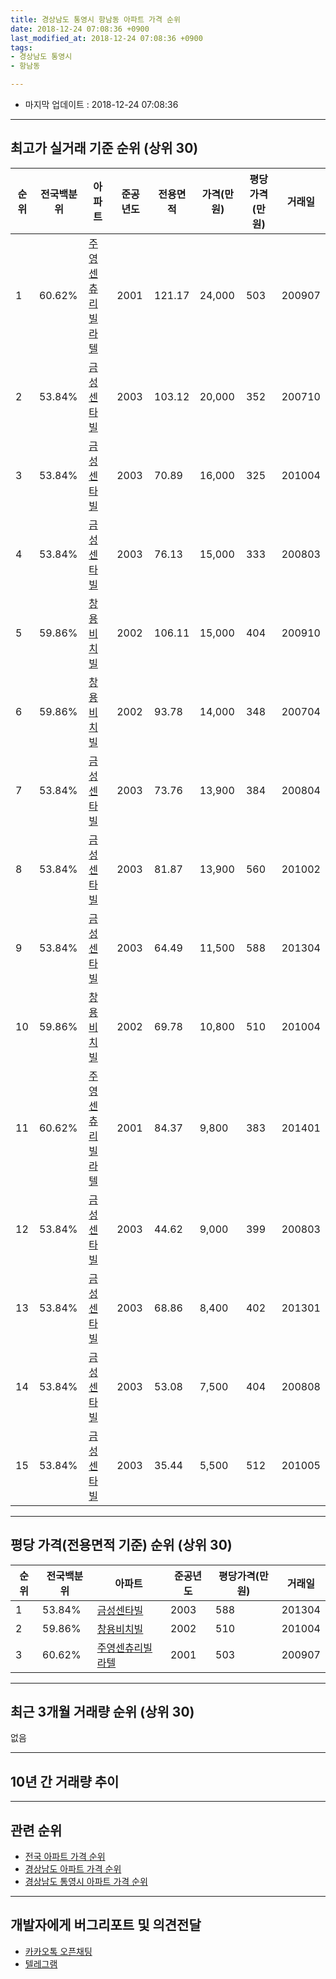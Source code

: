 ```yaml
---
title: 경상남도 통영시 항남동 아파트 가격 순위
date: 2018-12-24 07:08:36 +0900
last_modified_at: 2018-12-24 07:08:36 +0900
tags:
- 경상남도 통영시
- 항남동

---
```


* 마지막 업데이트 : 2018-12-24 07:08:36

---

## 최고가 실거래 기준 순위 (상위 30)


|순위|전국백분위|아파트|준공년도|전용면적|가격(만원)|평당가격(만원)|거래일|
|---|---|---|---|---|---|---|---|
|1|60.62%|[주영센츄리빌라텔](https://search.naver.com/search.naver?query=%EA%B2%BD%EC%83%81%EB%82%A8%EB%8F%84+%ED%86%B5%EC%98%81%EC%8B%9C+%ED%95%AD%EB%82%A8%EB%8F%99+%EC%A3%BC%EC%98%81%EC%84%BC%EC%B8%84%EB%A6%AC%EB%B9%8C%EB%9D%BC%ED%85%94)|2001|121.17|24,000|503|200907|
|2|53.84%|[금성센타빌](https://search.naver.com/search.naver?query=%EA%B2%BD%EC%83%81%EB%82%A8%EB%8F%84+%ED%86%B5%EC%98%81%EC%8B%9C+%ED%95%AD%EB%82%A8%EB%8F%99+%EA%B8%88%EC%84%B1%EC%84%BC%ED%83%80%EB%B9%8C)|2003|103.12|20,000|352|200710|
|3|53.84%|[금성센타빌](https://search.naver.com/search.naver?query=%EA%B2%BD%EC%83%81%EB%82%A8%EB%8F%84+%ED%86%B5%EC%98%81%EC%8B%9C+%ED%95%AD%EB%82%A8%EB%8F%99+%EA%B8%88%EC%84%B1%EC%84%BC%ED%83%80%EB%B9%8C)|2003|70.89|16,000|325|201004|
|4|53.84%|[금성센타빌](https://search.naver.com/search.naver?query=%EA%B2%BD%EC%83%81%EB%82%A8%EB%8F%84+%ED%86%B5%EC%98%81%EC%8B%9C+%ED%95%AD%EB%82%A8%EB%8F%99+%EA%B8%88%EC%84%B1%EC%84%BC%ED%83%80%EB%B9%8C)|2003|76.13|15,000|333|200803|
|5|59.86%|[창용비치빌](https://search.naver.com/search.naver?query=%EA%B2%BD%EC%83%81%EB%82%A8%EB%8F%84+%ED%86%B5%EC%98%81%EC%8B%9C+%ED%95%AD%EB%82%A8%EB%8F%99+%EC%B0%BD%EC%9A%A9%EB%B9%84%EC%B9%98%EB%B9%8C)|2002|106.11|15,000|404|200910|
|6|59.86%|[창용비치빌](https://search.naver.com/search.naver?query=%EA%B2%BD%EC%83%81%EB%82%A8%EB%8F%84+%ED%86%B5%EC%98%81%EC%8B%9C+%ED%95%AD%EB%82%A8%EB%8F%99+%EC%B0%BD%EC%9A%A9%EB%B9%84%EC%B9%98%EB%B9%8C)|2002|93.78|14,000|348|200704|
|7|53.84%|[금성센타빌](https://search.naver.com/search.naver?query=%EA%B2%BD%EC%83%81%EB%82%A8%EB%8F%84+%ED%86%B5%EC%98%81%EC%8B%9C+%ED%95%AD%EB%82%A8%EB%8F%99+%EA%B8%88%EC%84%B1%EC%84%BC%ED%83%80%EB%B9%8C)|2003|73.76|13,900|384|200804|
|8|53.84%|[금성센타빌](https://search.naver.com/search.naver?query=%EA%B2%BD%EC%83%81%EB%82%A8%EB%8F%84+%ED%86%B5%EC%98%81%EC%8B%9C+%ED%95%AD%EB%82%A8%EB%8F%99+%EA%B8%88%EC%84%B1%EC%84%BC%ED%83%80%EB%B9%8C)|2003|81.87|13,900|560|201002|
|9|53.84%|[금성센타빌](https://search.naver.com/search.naver?query=%EA%B2%BD%EC%83%81%EB%82%A8%EB%8F%84+%ED%86%B5%EC%98%81%EC%8B%9C+%ED%95%AD%EB%82%A8%EB%8F%99+%EA%B8%88%EC%84%B1%EC%84%BC%ED%83%80%EB%B9%8C)|2003|64.49|11,500|588|201304|
|10|59.86%|[창용비치빌](https://search.naver.com/search.naver?query=%EA%B2%BD%EC%83%81%EB%82%A8%EB%8F%84+%ED%86%B5%EC%98%81%EC%8B%9C+%ED%95%AD%EB%82%A8%EB%8F%99+%EC%B0%BD%EC%9A%A9%EB%B9%84%EC%B9%98%EB%B9%8C)|2002|69.78|10,800|510|201004|
|11|60.62%|[주영센츄리빌라텔](https://search.naver.com/search.naver?query=%EA%B2%BD%EC%83%81%EB%82%A8%EB%8F%84+%ED%86%B5%EC%98%81%EC%8B%9C+%ED%95%AD%EB%82%A8%EB%8F%99+%EC%A3%BC%EC%98%81%EC%84%BC%EC%B8%84%EB%A6%AC%EB%B9%8C%EB%9D%BC%ED%85%94)|2001|84.37|9,800|383|201401|
|12|53.84%|[금성센타빌](https://search.naver.com/search.naver?query=%EA%B2%BD%EC%83%81%EB%82%A8%EB%8F%84+%ED%86%B5%EC%98%81%EC%8B%9C+%ED%95%AD%EB%82%A8%EB%8F%99+%EA%B8%88%EC%84%B1%EC%84%BC%ED%83%80%EB%B9%8C)|2003|44.62|9,000|399|200803|
|13|53.84%|[금성센타빌](https://search.naver.com/search.naver?query=%EA%B2%BD%EC%83%81%EB%82%A8%EB%8F%84+%ED%86%B5%EC%98%81%EC%8B%9C+%ED%95%AD%EB%82%A8%EB%8F%99+%EA%B8%88%EC%84%B1%EC%84%BC%ED%83%80%EB%B9%8C)|2003|68.86|8,400|402|201301|
|14|53.84%|[금성센타빌](https://search.naver.com/search.naver?query=%EA%B2%BD%EC%83%81%EB%82%A8%EB%8F%84+%ED%86%B5%EC%98%81%EC%8B%9C+%ED%95%AD%EB%82%A8%EB%8F%99+%EA%B8%88%EC%84%B1%EC%84%BC%ED%83%80%EB%B9%8C)|2003|53.08|7,500|404|200808|
|15|53.84%|[금성센타빌](https://search.naver.com/search.naver?query=%EA%B2%BD%EC%83%81%EB%82%A8%EB%8F%84+%ED%86%B5%EC%98%81%EC%8B%9C+%ED%95%AD%EB%82%A8%EB%8F%99+%EA%B8%88%EC%84%B1%EC%84%BC%ED%83%80%EB%B9%8C)|2003|35.44|5,500|512|201005|


---

## 평당 가격(전용면적 기준) 순위 (상위 30)


|순위|전국백분위|아파트|준공년도|평당가격(만원)|거래일|
|---|---|---|---|---|---|
|1|53.84%|[금성센타빌](https://search.naver.com/search.naver?query=%EA%B2%BD%EC%83%81%EB%82%A8%EB%8F%84+%ED%86%B5%EC%98%81%EC%8B%9C+%ED%95%AD%EB%82%A8%EB%8F%99+%EA%B8%88%EC%84%B1%EC%84%BC%ED%83%80%EB%B9%8C)|2003|588|201304|
|2|59.86%|[창용비치빌](https://search.naver.com/search.naver?query=%EA%B2%BD%EC%83%81%EB%82%A8%EB%8F%84+%ED%86%B5%EC%98%81%EC%8B%9C+%ED%95%AD%EB%82%A8%EB%8F%99+%EC%B0%BD%EC%9A%A9%EB%B9%84%EC%B9%98%EB%B9%8C)|2002|510|201004|
|3|60.62%|[주영센츄리빌라텔](https://search.naver.com/search.naver?query=%EA%B2%BD%EC%83%81%EB%82%A8%EB%8F%84+%ED%86%B5%EC%98%81%EC%8B%9C+%ED%95%AD%EB%82%A8%EB%8F%99+%EC%A3%BC%EC%98%81%EC%84%BC%EC%B8%84%EB%A6%AC%EB%B9%8C%EB%9D%BC%ED%85%94)|2001|503|200907|


---

## 최근 3개월 거래량 순위 (상위 30)

없음

---

## 10년 간 거래량 추이


<div style="width:100%;">
    <canvas id="deal_progress" height="250"></canvas>
</div>

<script>
new Chart(document.getElementById("deal_progress"), {
    type: 'line',
    data: {
        labels: ['200812','200901','200902','200903','200904','200905','200906','200907','200908','200909','200910','200911','200912','201001','201002','201003','201004','201005','201006','201007','201008','201009','201010','201011','201012','201101','201102','201103','201104','201105','201106','201107','201108','201109','201110','201111','201112','201201','201202','201203','201204','201205','201206','201207','201208','201209','201210','201211','201212','201301','201302','201303','201304','201305','201306','201307','201308','201309','201310','201311','201312','201401','201402','201403','201404','201405','201406','201407','201408','201409','201410','201411','201412','201501','201502','201503','201504','201505','201506','201507','201508','201509','201510','201511','201512','201601','201602','201603','201604','201605','201606','201607','201608','201609','201610','201611','201612','201701','201702','201703','201704','201705','201706','201707','201708','201709','201710','201711','201712','201801','201802','201803','201804','201805','201806','201807','201808','201809','201810','201811','201812'],
        datasets: [{
            label: '실거래 수',
            pointRadius: 1,
            data: [0, 0, 2, 0, 0, 0, 0, 1, 0, 0, 1, 0, 0, 0, 1, 1, 2, 2, 0, 0, 1, 0, 0, 0, 0, 0, 2, 0, 2, 1, 1, 1, 0, 0, 0, 0, 0, 0, 0, 1, 0, 0, 0, 1, 0, 0, 0, 0, 0, 1, 1, 1, 1, 2, 1, 0, 0, 0, 0, 0, 0, 1, 0, 0, 2, 0, 0, 0, 3, 0, 1, 0, 0, 0, 0, 0, 0, 0, 0, 1, 0, 0, 0, 1, 0, 0, 0, 0, 0, 1, 0, 0, 0, 0, 0, 0, 1, 0, 1, 0, 0, 0, 0, 0, 0, 1, 0, 0, 0, 0, 0, 1, 0, 0, 0, 0, 0, 0, 0, 0, 0],
            borderColor: "rgba(255, 201, 14, 1)",
            backgroundColor: "rgba(255, 201, 14, 0.5)",
            fill: true,
        }]
    },
    options: {
        responsive: true,
        title: {
            display: true,
            text: '10년간 거래량 추이'
        },
        tooltips: {
            mode: 'index',
            intersect: false,
        },
        hover: {
            mode: 'nearest',
            intersect: true
        },
        scales: {
            xAxes: [{
                display: true,
                scaleLabel: {
                    display: true,
                    labelString: '년/월'
                }
            }],
            yAxes: [{
                display: true,
                ticks: {
                    suggestedMin: 0,
                },
                scaleLabel: {
                    display: true,
                    labelString: '실거래 수'
                }
            }]
        }
    }
});

</script>


---

## 관련 순위

- [전국 아파트 가격 순위](https://inasie.github.io/apt-ranking/전국)
- [경상남도 아파트 가격 순위](https://inasie.github.io/apt-ranking/경상남도)
- [경상남도 통영시 아파트 가격 순위](https://inasie.github.io/apt-ranking/경상남도-통영시)


---

## 개발자에게 버그리포트 및 의견전달

- [카카오톡 오픈채팅](https://open.kakao.com/o/gLJUAP4)
- [텔레그램](https://t.me/inasie)


